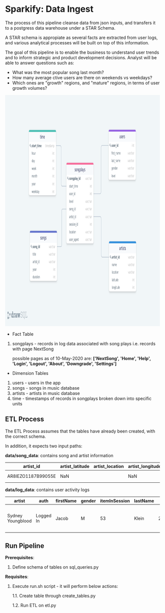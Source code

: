 # Sparkify: Data Ingest
The process of this pipeline cleanse data from json inputs, and transfers it to a postgress data warehouse under a STAR Schema.

A STAR schema is appropiate as several facts are extracted from user logs, and various analytical processes will be built on top of this information.

The goal of this pipeline is to enable the business to understand user trends and to inform strategic and product development decisions. Analyst will be able to answer questions such as:
* What was the most popular song last month?
* How many average ctive users are there on weekends vs weekdays?
* Which ones are "growth" regions, and "mature" regions, in terms of user growth volumes?


<img src="schema-diagram.png" width="750" height="750">

* Fact Table
1. songplays - records in log data associated with song plays i.e. records with page NextSong
    
    possible pages as of 10-May-2020 are: **['NextSong', 'Home', 'Help', 'Login', 'Logout', 'About', 'Downgrade', 'Settings']**

* Dimension Tables
1. users - users in the app
2. songs - songs in music database
3. artists - artists in music database
4. time - timestamps of records in songplays broken down into specific units

## ETL Process
The ETL Process assumes that the tables have already been created, with the correct schema.

In addition, it expects two input paths:

**data/song_data**: contains song and artist information

| artist_id      | artist_latitude | artist_location | artist_longitude | artist_name | duration | num_songs | song_id | title | year
| ----------- | ----------- | ----------- | ----------- | ----------- | ----------- | ----------- | ----------- | ----------- | ----------- |
| AR8IEZO1187B99055E       | NaN | | NaN | Marc Shaiman | 149.86404 | 1 | SOINLJW12A8C13314C | City Slicker | 2008

**data/log_data**: contains user activity logs

| artist      | auth | firstName | gender | itemInSession | lastName | length | level | location | method | page | registration | sessionId | song | status | ts | userAgent | userId
| ----------- | ----------- | ----------- | ----------- | ----------- | ----------- | ----------- | ----------- | ----------- | ----------- | ----------- | ----------- | ----------- | ----------- | ----------- | ----------- | ----------- | ----------- |
Sydney Youngblood       | Logged In | Jacob | M | 53 | Klein | 238.07955 | paid | Tampa-St. Petersburg-Clearwater, FL | PUT |NextSong | 1.540558e+12 | 954 | Ain't No SunshinE | 200 | 1543449657796 | "Mozilla/5.0 (Macintosh; Intel Mac OS X 10_9_4... | 73


## Run Pipeline
**Prerequisites**:
1. Define schema of tables on sql_queries.py

**Requisites**:
1. Execute run.sh script - it will perform below actions:

    1.1. Create table through create_tables.py
    
    1.2. Run ETL on etl.py
